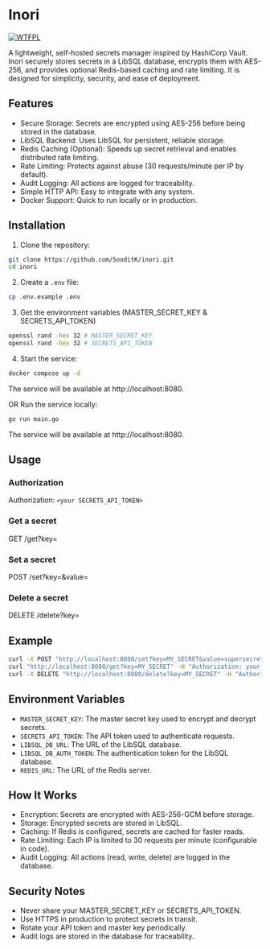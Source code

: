 # Inori
[![WTFPL](https://www.wtfpl.net/wp-content/uploads/2012/12/wtfpl-badge-4.png)](http://www.wtfpl.net/)


A lightweight, self-hosted secrets manager inspired by HashiCorp Vault. Inori securely stores secrets in a LibSQL database, encrypts them with AES-256, and provides optional Redis-based caching and rate limiting. It is designed for simplicity, security, and ease of deployment.

## Features

- Secure Storage: Secrets are encrypted using AES-256 before being stored in the database.
- LibSQL Backend: Uses LibSQL for persistent, reliable storage.
- Redis Caching (Optional): Speeds up secret retrieval and enables distributed rate limiting.
- Rate Limiting: Protects against abuse (30 requests/minute per IP by default).
- Audit Logging: All actions are logged for traceability.
- Simple HTTP API: Easy to integrate with any system.
- Docker Support: Quick to run locally or in production.

## Installation

1. Clone the repository:

```bash
git clone https://github.com/SooditK/inori.git
cd inori
```

2. Create a `.env` file:

```bash
cp .env.example .env
```

3. Get the environment variables (MASTER_SECRET_KEY & SECRETS_API_TOKEN)

```bash
openssl rand -hex 32 # MASTER_SECRET_KEY
openssl rand -hex 32 # SECRETS_API_TOKEN
```

4. Start the service:

```bash
docker compose up -d
```
The service will be available at http://localhost:8080.

OR Run the service locally:

```bash
go run main.go
```

The service will be available at http://localhost:8080.

## Usage

### Authorization

Authorization: `<your SECRETS_API_TOKEN>`


### Get a secret
GET /get?key=<key>

### Set a secret
POST /set?key=<key>&value=<value>

### Delete a secret
DELETE /delete?key=<key>

## Example

```bash
curl -X POST "http://localhost:8080/set?key=MY_SECRET&value=supersecret" -H "Authorization: your_api_token"
curl "http://localhost:8080/get?key=MY_SECRET" -H "Authorization: your_api_token"
curl -X DELETE "http://localhost:8080/delete?key=MY_SECRET" -H "Authorization: your_api_token"
```

## Environment Variables

- `MASTER_SECRET_KEY`: The master secret key used to encrypt and decrypt secrets.
- `SECRETS_API_TOKEN`: The API token used to authenticate requests.
- `LIBSQL_DB_URL`: The URL of the LibSQL database.
- `LIBSQL_DB_AUTH_TOKEN`: The authentication token for the LibSQL database.
- `REDIS_URL`: The URL of the Redis server.

## How It Works

- Encryption: Secrets are encrypted with AES-256-GCM before storage.
- Storage: Encrypted secrets are stored in LibSQL.
- Caching: If Redis is configured, secrets are cached for faster reads.
- Rate Limiting: Each IP is limited to 30 requests per minute (configurable in code).
- Audit Logging: All actions (read, write, delete) are logged in the database.

## Security Notes

- Never share your MASTER_SECRET_KEY or SECRETS_API_TOKEN.
- Use HTTPS in production to protect secrets in transit.
- Rotate your API token and master key periodically.
- Audit logs are stored in the database for traceability.